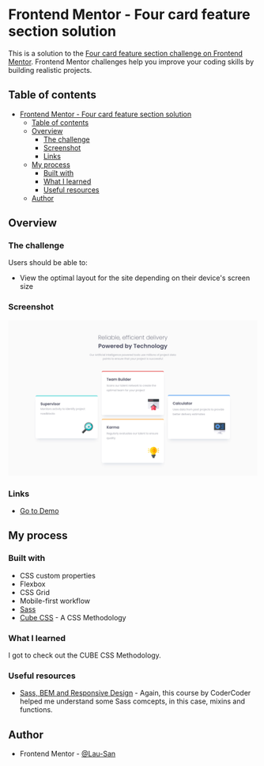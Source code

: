 # Frontend Mentor - Four card feature section solution

This is a solution to the [Four card feature section challenge on Frontend Mentor](https://www.frontendmentor.io/challenges/four-card-feature-section-weK1eFYK). Frontend Mentor challenges help you improve your coding skills by building realistic projects.

## Table of contents

-   [Frontend Mentor - Four card feature section solution](#frontend-mentor---four-card-feature-section-solution)
    -   [Table of contents](#table-of-contents)
    -   [Overview](#overview)
        -   [The challenge](#the-challenge)
        -   [Screenshot](#screenshot)
        -   [Links](#links)
    -   [My process](#my-process)
        -   [Built with](#built-with)
        -   [What I learned](#what-i-learned)
        -   [Useful resources](#useful-resources)
    -   [Author](#author)

## Overview

### The challenge

Users should be able to:

-   View the optimal layout for the site depending on their device's screen size

### Screenshot

![](./screenshot.png)

### Links

<!-- TODO Add Solution URL -->
<!-- - [View solution in Frontend Mentor](https://your-solution-url.com) -->

-   [Go to Demo](https://lau-san.github.io/fm-four-card-feature-section/)

## My process

### Built with

-   CSS custom properties
-   Flexbox
-   CSS Grid
-   Mobile-first workflow
-   [Sass](https://sass-lang.com)
-   [Cube CSS](https://https://cube.fyi/) - A CSS Methodology

### What I learned

I got to check out the CUBE CSS Methodology.

### Useful resources

-   [Sass, BEM and Responsive Design](https://www.youtube.com/watch?v=jfMHA8SqUL4) - Again, this course by CoderCoder helped me understand some Sass comcepts, in this case, mixins and functions.

## Author

-   Frontend Mentor - [@Lau-San](https://www.frontendmentor.io/profile/Lau-San)
